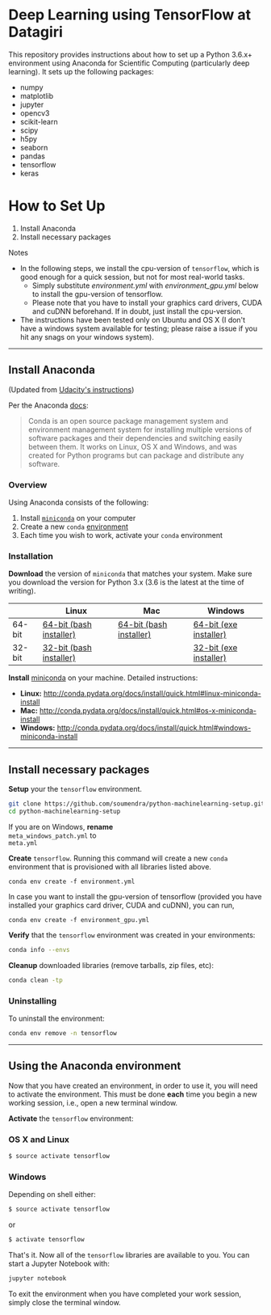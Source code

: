 # Deep Learning using TensorFlow at Datagiri

This repository provides instructions about how to set up a Python 3.6.x+ environment using Anaconda for Scientific Computing (particularly deep learning). It sets up the following packages:

* numpy
* matplotlib
* jupyter
* opencv3
* scikit-learn
* scipy
* h5py
* seaborn
* pandas
* tensorflow
* keras

# How to Set Up

1. Install Anaconda
2. Install necessary packages

Notes
* In the following steps, we install the cpu-version of `tensorflow`, which is good enough for a quick session, but not for most real-world tasks.
    - Simply substitute *environment.yml* with *environment_gpu.yml* below to install the gpu-version of tensorflow.
    - Please note that you have to install your graphics card drivers, CUDA and cuDNN beforehand. If in doubt, just install the cpu-version.
* The instructions have been tested only on Ubuntu and OS X (I don't have a windows system available for testing; please raise a issue if you hit any snags on your windows system).

---

## Install Anaconda

(Updated from [Udacity's instructions](https://github.com/soumendra/CarND-Term1-Starter-Kit/blob/master/doc/configure_via_anaconda.md))

Per the Anaconda [docs](http://conda.pydata.org/docs):

> Conda is an open source package management system and environment management system
for installing multiple versions of software packages and their dependencies and
switching easily between them. It works on Linux, OS X and Windows, and was created
for Python programs but can package and distribute any software.

### Overview

Using Anaconda consists of the following:

1. Install [`miniconda`](http://conda.pydata.org/miniconda.html) on your computer
2. Create a new `conda` [environment](http://conda.pydata.org/docs/using/envs.html)
3. Each time you wish to work, activate your `conda` environment


### Installation

**Download** the version of `miniconda` that matches your system. Make sure you download the version for Python 3.x (3.6 is the latest at the time of writing).

|        | Linux | Mac | Windows |
|--------|-------|-----|---------|
| 64-bit | [64-bit (bash installer)][lin64] | [64-bit (bash installer)][mac64] | [64-bit (exe installer)][win64]
| 32-bit | [32-bit (bash installer)][lin32] |  | [32-bit (exe installer)][win32]

[win64]: https://repo.continuum.io/miniconda/Miniconda3-latest-Windows-x86_64.exe
[win32]: https://repo.continuum.io/miniconda/Miniconda3-latest-Windows-x86.exe
[mac64]: https://repo.continuum.io/miniconda/Miniconda3-latest-MacOSX-x86_64.sh
[lin64]: https://repo.continuum.io/miniconda/Miniconda3-latest-Linux-x86_64.sh
[lin32]: https://repo.continuum.io/miniconda/Miniconda3-latest-Linux-x86.sh

**Install** [miniconda](http://conda.pydata.org/miniconda.html) on your machine. Detailed instructions:

- **Linux:** http://conda.pydata.org/docs/install/quick.html#linux-miniconda-install
- **Mac:** http://conda.pydata.org/docs/install/quick.html#os-x-miniconda-install
- **Windows:** http://conda.pydata.org/docs/install/quick.html#windows-miniconda-install


---

## Install necessary packages

**Setup** your the `tensorflow` environment.

```sh
git clone https://github.com/soumendra/python-machinelearning-setup.git
cd python-machinelearning-setup
```

If you are on Windows, **rename**   
`meta_windows_patch.yml` to   
`meta.yml`

**Create** `tensorflow`.  Running this command will create a new `conda` environment that is provisioned with all libraries listed above.
```
conda env create -f environment.yml
```

In case you want to install the gpu-version of tensorflow (provided you have installed your graphics card driver, CUDA and cuDNN), you can run,
```
conda env create -f environment_gpu.yml
```


**Verify** that the `tensorflow` environment was created in your environments:

```sh
conda info --envs
```

**Cleanup** downloaded libraries (remove tarballs, zip files, etc):

```sh
conda clean -tp
```

### Uninstalling

To uninstall the environment:

```sh
conda env remove -n tensorflow
```

---


## Using the Anaconda environment

Now that you have created an environment, in order to use it, you will need to activate the environment. This must be done **each** time you begin a new working session, i.e., open a new terminal window.

**Activate** the `tensorflow` environment:

### OS X and Linux
```sh
$ source activate tensorflow
```

### Windows
Depending on shell either:
```sh
$ source activate tensorflow
```

or

```sh
$ activate tensorflow
```

That's it. Now all of the `tensorflow` libraries are available to you. You can start a Jupyter Notebook with:

```sh
jupyter notebook
```

To exit the environment when you have completed your work session, simply close the terminal window.
